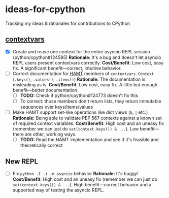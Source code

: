 # ideas-for-cpython
Tracking my ideas &amp; rationales for contributions to CPython

## [contextvars](https://docs.python.org/3/library/contextvars.html)
- [x] Create and reuse one context for the entire asyncio REPL session (python/cpython#124595)
  **Rationale:** It's a bug and doesn't let asyncio REPL users present contextvars correctly.
  **Cost/Benefit**: Low cost, easy fix. A significant benefit—correct, intuitive behavior.
- [ ] Correct documentation for [HAMT](https://github.com/python/cpython/blob/8fbf10d6cfd9c69ffcc1f80fa0c5f33785197af7/Python/hamt.c) members of `contextvars.Context` (`.keys()`, `.values()`, `.items()`)
  **Rationale:** The documentation is misleading as is.
  **Cost/Benefit**: Low cost, easy fix. A little but enough benefit—better documentation
  - [ ] **TODO:** Check if python/cpython#124773 doesn't fix this
  - [ ] To correct: those members don't return lists, they return immutable sequences over keys/items/values
- [ ] Make HAMT support set-like operations like dict views (`&`, `|` etc.)
  **Rationale:** Being able to validate PEP 567 contexts against a known set of required context variables. 
  **Cost/Benefit**: High cost and an uneasy fix (remember we can just do `set(context.keys()) & ...`). Low benefit—there are other, working ways.
  - [ ] **TODO:** Read the HAMT implementation and see if it's feasible and theoretically correct

## New REPL
- [ ] Fix `python -I -i -m asyncio` behavior
  **Rationale:** It's buggy!
  **Cost/Benefit**: High cost and an uneasy fix (remember we can just do `set(context.keys()) & ...`). High benefit—correct behavior and a supported way of testing the asyncio REPL.
